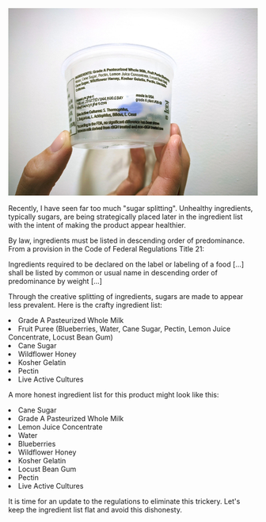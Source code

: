 <img alt="Sugar Splitting in a yogurt product" src="/img/uploads/2020-07/sugar-splitting.jpg" />

Recently, I have seen far too much "sugar splitting". Unhealthy ingredients, typically sugars, are being strategically placed later in the ingredient list with the intent of making the product appear healthier.

By law, ingredients must be listed in descending order of predominance. From a provision in the Code of Federal Regulations Title 21:

> 
Ingredients required to be declared on the label or labeling of a food [...] shall be listed by common or usual name in descending order of predominance by weight [...]


Through the creative splitting of ingredients, sugars are made to appear less prevalent. Here is the crafty ingredient list:


  <li>Grade A Pasteurized Whole Milk
  <li>Fruit Puree (Blueberries, Water, Cane Sugar, Pectin, Lemon Juice Concentrate, Locust Bean Gum)
  <li>Cane Sugar
  <li>Wildflower Honey
  <li>Kosher Gelatin
  <li>Pectin
  <li>Live Active Cultures


A more honest ingredient list for this product might look like this:


  <li>Cane Sugar
  <li>Grade A Pasteurized Whole Milk
  <li>Lemon Juice Concentrate
  <li>Water
  <li>Blueberries
  <li>Wildflower Honey
  <li>Kosher Gelatin
  <li>Locust Bean Gum
  <li>Pectin
  <li>Live Active Cultures


It is time for an update to the regulations to eliminate this trickery. Let's keep the ingredient list flat and avoid this dishonesty.